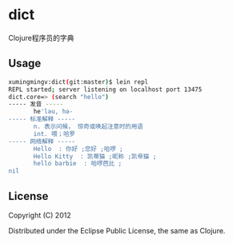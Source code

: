 # dict

Clojure程序员的字典

## Usage

```bash
xumingmingv:dict(git:master)$ lein repl
REPL started; server listening on localhost port 13475
dict.core=> (search "hello")
----- 发音 -----
       he'ləu, hə-
----- 标准解释 -----
       n. 表示问候， 惊奇或唤起注意时的用语
       int. 喂；哈罗
----- 网络解释 -----
       Hello  : 你好 ;您好 ;哈啰 ;
       Hello Kitty  : 凯蒂猫 ;昵称 ;凯帝猫 ;
       hello barbie  : 哈啰芭比 ;
nil
```

## License

Copyright (C) 2012

Distributed under the Eclipse Public License, the same as Clojure.
